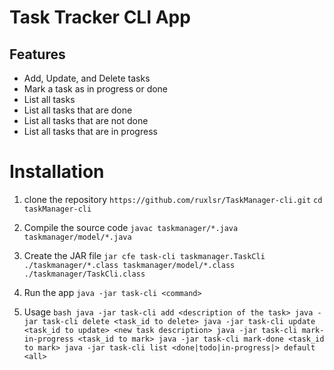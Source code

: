 # Task Tracker CLI App
## Features
* Add, Update, and Delete tasks
* Mark a task as in progress or done
* List all tasks
* List all tasks that are done
* List all tasks that are not done
* List all tasks that are in progress

# Installation
1. clone the repository
`https://github.com/ruxlsr/TaskManager-cli.git`
`cd taskManager-cli`

2. Compile the source code
 `javac taskmanager/*.java taskmanager/model/*.java`
3. Create the JAR file
  `jar cfe task-cli taskmanager.TaskCli ./taskmanager/*.class taskmanager/model/*.class ./taskmanager/TaskCli.class`
4. Run the app
   `java -jar task-cli <command>`

5. Usage
   `` bash
   java -jar task-cli add <description of the task>
   java -jar task-cli delete <task_id to delete>
   java -jar task-cli update <task_id to update> <new task description>
   java -jar task-cli mark-in-progress <task_id to mark>
   java -jar task-cli mark-done <task_id to mark>
   java -jar task-cli list <done|todo|in-progress|> default <all>
   ``
